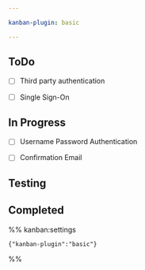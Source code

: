 ```yaml
---

kanban-plugin: basic

---
```


## ToDo

- [ ] Third party authentication
- [ ] Single Sign-On


## In Progress

- [ ] Username Password Authentication
- [ ] Confirmation Email


## Testing



## Completed





%% kanban:settings
```
{"kanban-plugin":"basic"}
```
%%
